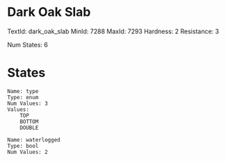 # Dark Oak Slab
TextId: dark_oak_slab
MinId: 7288
MaxId: 7293
Hardness: 2
Resistance: 3

Num States: 6
# States
```
Name: type
Type: enum
Num Values: 3
Values:
    TOP
    BOTTOM
    DOUBLE

Name: waterlogged
Type: bool
Num Values: 2
```